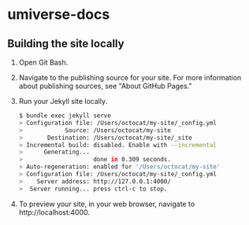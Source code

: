 # umiverse-docs


## Building the site locally

1. Open Git Bash.
   
2. Navigate to the publishing source for your site. For more information about publishing sources, see "About GitHub Pages."
   
3. Run your Jekyll site locally.

    ```bash
    $ bundle exec jekyll serve
    > Configuration file: /Users/octocat/my-site/_config.yml
    >            Source: /Users/octocat/my-site
    >       Destination: /Users/octocat/my-site/_site
    > Incremental build: disabled. Enable with --incremental
    >      Generating...
    >                    done in 0.309 seconds.
    > Auto-regeneration: enabled for '/Users/octocat/my-site'
    > Configuration file: /Users/octocat/my-site/_config.yml
    >    Server address: http://127.0.0.1:4000/
    >  Server running... press ctrl-c to stop.
    ```

4. To preview your site, in your web browser, navigate to http://localhost:4000.
